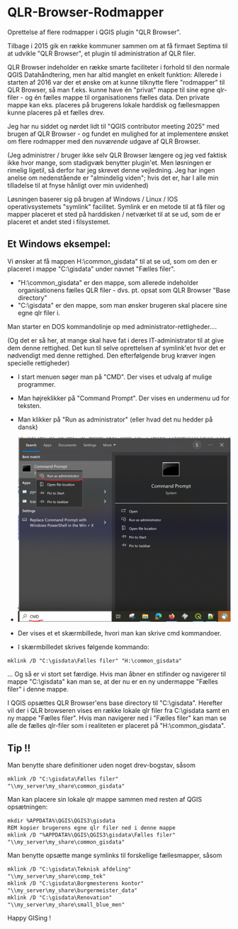 # QLR-Browser-Rodmapper

Oprettelse af flere rodmapper i QGIS plugin "QLR Browser".

Tilbage i 2015 gik en række kommuner sammen om at få firmaet Septima til at udvikle "QLR Browser", et plugin til administration af QLR filer. 

QLR Browser indeholder en række smarte faciliteter i forhold til den normale QGIS Datahåndtering, men har altid manglet en enkelt funktion:
Allerede i starten af 2016 var der et ønske om at kunne tilknytte flere "rodmapper" til QLR Browser, så man f.eks. kunne have én "privat" 
mappe til sine egne qlr-filer - og én fælles mappe til organisationens fælles data. Den private mappe kan eks. placeres på brugerens lokale harddisk og fællesmappen 
kunne placeres på et fælles drev.
 
Jeg har nu siddet og nørdet lidt til "QGIS contributor meeting 2025" med brugen af QLR Browser - og fundet en mulighed for at implementere ønsket om flere rodmapper med den *nuværende* udgave af QLR Browser.

(Jeg administrer / bruger ikke selv QLR Browser længere og jeg ved faktisk ikke hvor mange, som stadigvæk benytter plugin'et. Men løsningen er rimelig ligetil, 
så derfor har jeg skrevet denne vejledning. Jeg har ingen anelse om nedenstående er "almindelig viden"; hvis det er, har I alle min tilladelse til at
fnyse hånligt over min uvidenhed) 

Løsningen baserer sig på brugen af Windows / Linux / IOS operativsystemets "symlink" facilitet. Symlink er en metode til at få filer og mapper placeret et sted på harddisken / netværket til at se ud, som de er placeret et andet sted i filsystemet.

## Et Windows eksempel: 

Vi ønsker at få mappen H:\common_gisdata" til at se ud, som om den er placeret i mappe "C:\gisdata" under navnet "Fælles filer". 
 - "H:\common_gisdata" er den mappe, som allerede indeholder organisationens fælles QLR filer - dvs. pt. opsat som QLR Browser "Base directory" 
 - "C:\gisdata" er den mappe, som man ønsker brugeren skal placere sine egne qlr filer i.
   

Man starter en DOS kommandolinje op med administrator-rettigheder.... 

(Og det er så her, at mange skal have fat i deres IT-administrator til at give dem denne rettighed. 
Det kun til selve oprettelsen af symlink'et hvor det er nødvendigt med denne rettighed. Den efterfølgende brug kræver ingen specielle rettigheder) 

- I start menuen søger man på "CMD". Der vises et udvalg af mulige programmer.
- Man højreklikker på "Command Prompt". Der vises en undermenu ud for teksten.
- Man klikker på "Run as administrator" (eller hvad det nu hedder på dansk)

- ![alt text](https://github.com/AestasGIS/QLR-Browser-Rodmapper/blob/main/cmd.png "CMD startup")
- Der vises et et skærmbillede, hvori man kan skrive cmd kommandoer.
- I skærmbilledet skrives følgende kommando:
```
mklink /D "C:\gisdata\Fælles filer" "H:\common_gisdata" 
```

... Og så er vi stort set færdige. Hvis man åbner en stifinder og navigerer til mappe "C:\gisdata\" kan man se, at der nu er en ny undermappe "Fælles filer" i denne mappe.

I QGIS opsættes QLR Browser'ens base directory til "C:\gisdata". Herefter vil der i QLR browseren vises en række lokale qlr filer fra C:\gisdata samt en ny mappe "Fælles filer". Hvis man navigerer ned i "Fælles filer" kan man se alle de fælles qlr-filer som i realiteten er placeret på "H:\common_gisdata". 

## Tip !!

Man benytte share definitioner uden noget drev-bogstav, såsom  

```
mklink /D "C:\gisdata\Fælles filer" "\\my_server\my_share\common_gisdata" 
```

Man kan placere sin lokale qlr mappe sammen med resten af QGIS opsætningen: 

```
mkdir %APPDATA%\QGIS\QGIS3\gisdata
REM kopier brugerens egne qlr filer ned i denne mappe
mklink /D "%APPDATA%\QGIS\QGIS3\gisdata\Fælles filer" "\\my_server\my_share\common_gisdata" 
```

Man benytte opsætte mange symlinks til forskellige fællesmapper, såsom  

```
mklink /D "C:\gisdata\Teknisk afdeling" "\\my_server\my_share\comp_tek" 
mklink /D "C:\gisdata\Borgmesterens kontor" "\\my_server\my_share\burgermeister_data" 
mklink /D "C:\gisdata\Renovation" "\\my_server\my_share\small_blue_men" 
```




Happy GISing !

